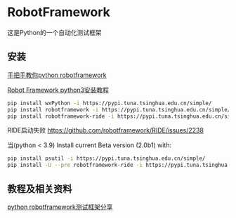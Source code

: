 # RobotFramework

这是Python的一个自动化测试框架


## 安装

[手把手教你python robotframework](https://baijiahao.baidu.com/s?id=1693020882166488853&wfr=spider&for=pc)

[Robot Framework python3安装教程](https://blog.csdn.net/dltsdr/article/details/106182277)

```bash
pip install wxPython -i https://pypi.tuna.tsinghua.edu.cn/simple/
pip install robotframework -i https://pypi.tuna.tsinghua.edu.cn/simple/
pip install robotframework-ride -i https://pypi.tuna.tsinghua.edu.cn/simple/

```

RIDE启动失败  https://github.com/robotframework/RIDE/issues/2238 

当(python < 3.9) Install current Beta version (2.0b1) with: 

```bash
pip install psutil -i https://pypi.tuna.tsinghua.edu.cn/simple/
pip install -U --pre robotframework-ride -i https://pypi.tuna.tsinghua.edu.cn/simple/
```



## 教程及相关资料



[python robotframework测试框架分享](https://blog.csdn.net/xgh1951/article/details/123067010)

